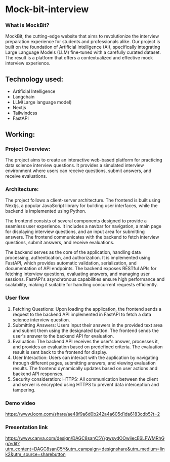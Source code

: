 # Mock-bit-interview
### What is MockBit?
MockBit, the cutting-edge website that aims to revolutionize the interview preparation experience for students and professionals alike. Our project is built on the foundation of Artificial Intelligence (AI), specifically integrating Large Language Models (LLM) fine-tuned with a carefully curated dataset. The result is a platform that offers a contextualized and effective mock interview experience.

## Technology used:
* Artificial Intelligence
* Langchain
* LLM(Large language model)
* Nextjs
* Tailwindcss
* FastAPI

## Working:
### Project Overview:
The project aims to create an interactive web-based platform for practicing data science interview questions. It provides a simulated interview environment where users can receive questions, submit answers, and receive evaluations.

### Architecture:
The project follows a client-server architecture. The frontend is built using Nextjs, a popular JavaScript library for building user interfaces, while the backend is implemented using Python.

The frontend consists of several components designed to provide a seamless user experience. It includes a navbar for navigation, a main page for displaying interview questions, and an input area for submitting answers. The frontend communicates with the backend to fetch interview questions, submit answers, and receive evaluations.

The backend serves as the core of the application, handling data processing, authentication, and authorization. It is implemented using FastAPI, which provides automatic validation, serialization, and documentation of API endpoints. The backend exposes RESTful APIs for fetching interview questions, evaluating answers, and managing user sessions. FastAPI's asynchronous capabilities ensure high performance and scalability, making it suitable for handling concurrent requests efficiently.

### User flow
1. Fetching Questions: Upon loading the application, the frontend sends a request to the backend API implemented in FastAPI to fetch a data science interview question.
2. Submitting Answers: Users input their answers in the provided text area and submit them using the designated button. The frontend sends the user's answer to the backend API for evaluation.
3. Evaluation: The backend API receives the user's answer, processes it, and provides an evaluation based on predefined criteria. The evaluation result is sent back to the frontend for display.
4. User Interaction: Users can interact with the application by navigating through different pages, submitting answers, and viewing evaluation results. The frontend dynamically updates based on user actions and backend API responses.
5. Security consideration: HTTPS: All communication between the client and server is encrypted using HTTPS to prevent data interception and tampering.

### Demo video
https://www.loom.com/share/ae48f9a6d0b242a4a605d1da6183cdb5?t=2

### Presentation link
https://www.canva.com/design/DAGC8sanC5Y/gwsvdOOwiiecE6LFWMRhGg/edit?utm_content=DAGC8sanC5Y&utm_campaign=designshare&utm_medium=link2&utm_source=sharebutton
